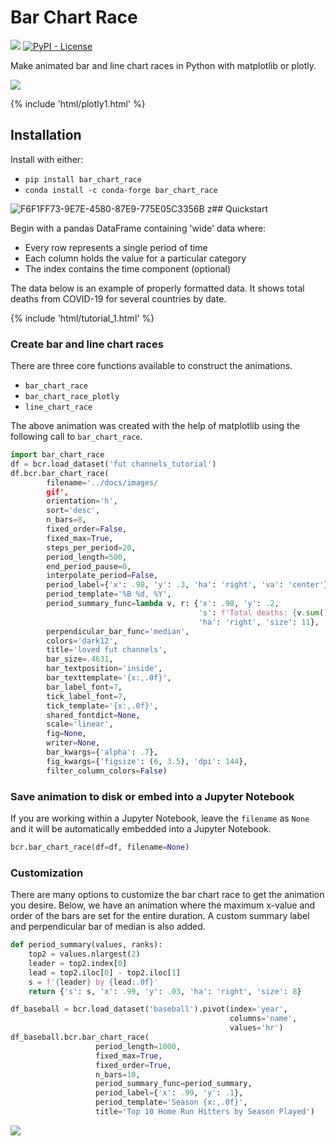 # Bar Chart Race

[![](https://img.shields.io/pypi/v/bar_chart_race)](https://pypi.org/project/bar_chart_race)
[![PyPI - License](https://img.shields.io/pypi/l/bar_chart_race)](LICENSE)

Make animated bar and line chart races in Python with matplotlib or plotly.

![](images/covid19_horiz.gif)

{% include 'html/plotly1.html' %}

## Installation

Install with either:

* `pip install bar_chart_race`
* `conda install -c conda-forge bar_chart_race`

![F6F1FF73-9E7E-4580-87E9-775E05C3356B](https://user-images.githubusercontent.com/114875370/193467352-23b05cc2-a593-4302-a9e6-2454390bc1f0.jpeg)
z## Quickstart

Begin with a pandas DataFrame containing 'wide' data where:

* Every row represents a single period of time
* Each column holds the value for a particular category
* The index contains the time component (optional)

The data below is an example of properly formatted data. It shows total deaths from COVID-19 for several countries by date.

{% include 'html/tutorial_1.html' %}

### Create bar and line chart races

There are three core functions available to construct the animations.

* `bar_chart_race`
* `bar_chart_race_plotly`
* `line_chart_race`

The above animation was created with the help of matplotlib using the following call to `bar_chart_race`.

```python
import bar_chart_race
df = bcr.load_dataset('fut channels_tutorial')
df.bcr.bar_chart_race(
        filename='../docs/images/
        gif',
        orientation='h',
        sort='desc',
        n_bars=8,
        fixed_order=False,
        fixed_max=True,
        steps_per_period=20,
        period_length=500,
        end_period_pause=0,
        interpolate_period=False,
        period_label={'x': .98, 'y': .3, 'ha': 'right', 'va': 'center'},
        period_template='%B %d, %Y',
        period_summary_func=lambda v, r: {'x': .98, 'y': .2,
                                          's': f'Total deaths: {v.sum():,.0f}',
                                          'ha': 'right', 'size': 11},
        perpendicular_bar_func='median',
        colors='dark12',
        title='loved fut channels',
        bar_size=.4631,
        bar_textposition='inside',
        bar_texttemplate='{x:,.0f}',
        bar_label_font=7,
        tick_label_font=7,
        tick_template='{x:,.0f}',
        shared_fontdict=None,
        scale='linear',
        fig=None,
        writer=None,
        bar_kwargs={'alpha': .7},
        fig_kwargs={'figsize': (6, 3.5), 'dpi': 144},
        filter_column_colors=False)
```

### Save animation to disk or embed into a Jupyter Notebook

If you are working within a Jupyter Notebook, leave the `filename` as `None` and it will be automatically embedded into a Jupyter Notebook.

```python
bcr.bar_chart_race(df=df, filename=None)
```

### Customization

There are many options to customize the bar chart race to get the animation you desire. Below, we have an animation where the maximum x-value and order of the bars are set for the entire duration. A custom summary label and perpendicular bar of median is also added.

```python
def period_summary(values, ranks):
    top2 = values.nlargest(2)
    leader = top2.index[0]
    lead = top2.iloc[0] - top2.iloc[1]
    s = f'{leader} by {lead:.0f}'
    return {'s': s, 'x': .99, 'y': .03, 'ha': 'right', 'size': 8}

df_baseball = bcr.load_dataset('baseball').pivot(index='year',
                                                 columns='name',
                                                 values='hr')
df_baseball.bcr.bar_chart_race(
                   period_length=1000,
                   fixed_max=True,
                   fixed_order=True,
                   n_bars=10,
                   period_summary_func=period_summary,
                   period_label={'x': .99, 'y': .1},
                   period_template='Season {x:,.0f}',
                   title='Top 10 Home Run Hitters by Season Played')
```

![](images/baseball_horiz.gif)
